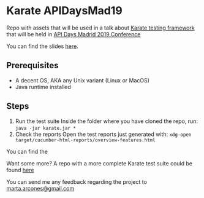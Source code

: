 # Karate APIDaysMad19

Repo with assets that will be used in a talk about [Karate testing framework](https://github.com/intuit/karate) that will be held in [API Days Madrid 2019 Conference](http://apidaysmad.apiaddicts.org/)

You can find the slides [here](https://bit.ly/apidays-karate-slides).

## Prerequisites
 - A decent OS, AKA any Unix variant (Linux or MacOS)
 - Java runtime installed

## Steps
1. Run the test suite
Inside the folder where you have cloned the repo, run:
 ```java -jar karate.jar *```
2. Check the reports
Open the test reports just generated with:
 ```xdg-open target/cucumber-html-reports/overview-features.html```


You can find the 

Want some more? A repo with a more complete Karate test suite could be found [here](https://github.com/arcones/karate-meetup)

You can send me any feedback regarding the project to marta.arcones@gmail.com
